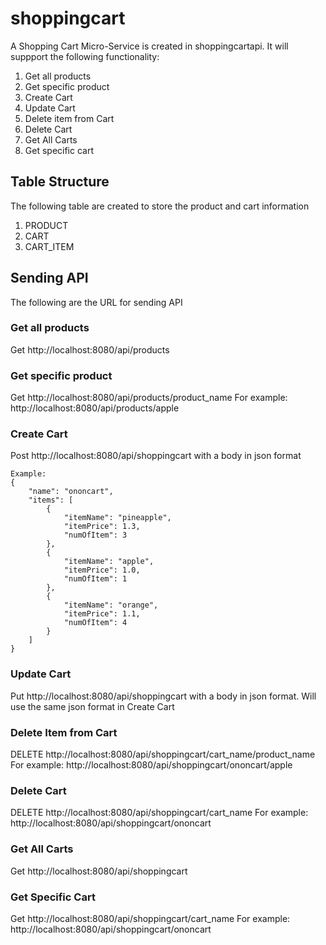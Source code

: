 # shoppingcart

A Shopping Cart Micro-Service is created in shoppingcartapi.  It will suppport the following functionality:
1. Get all products
2. Get specific product
3. Create Cart
4. Update Cart
5. Delete item from Cart
6. Delete Cart
7. Get All Carts
8. Get specific cart

## Table Structure
The following table are created to store the product and cart information
1. PRODUCT
2. CART
3. CART_ITEM

## Sending API
The following are the URL for sending API

### Get all products
Get http://localhost:8080/api/products

### Get specific product
Get http://localhost:8080/api/products/product_name
For example: http://localhost:8080/api/products/apple

### Create Cart
Post http://localhost:8080/api/shoppingcart with a body in json format

```
Example:
{
    "name": "ononcart",
    "items": [
        {
            "itemName": "pineapple",
            "itemPrice": 1.3,
            "numOfItem": 3
        },
        {
            "itemName": "apple",
            "itemPrice": 1.0,
            "numOfItem": 1
        },
        {
            "itemName": "orange",
            "itemPrice": 1.1,
            "numOfItem": 4
        }                         
    ]
}
```

### Update Cart
Put http://localhost:8080/api/shoppingcart with a body in json format. Will use the same json format in Create Cart

### Delete Item from Cart
DELETE http://localhost:8080/api/shoppingcart/cart_name/product_name
For example: http://localhost:8080/api/shoppingcart/ononcart/apple

### Delete Cart
DELETE http://localhost:8080/api/shoppingcart/cart_name
For example:  http://localhost:8080/api/shoppingcart/ononcart

### Get All Carts
Get http://localhost:8080/api/shoppingcart

### Get Specific Cart
Get http://localhost:8080/api/shoppingcart/cart_name
For example:  http://localhost:8080/api/shoppingcart/ononcart